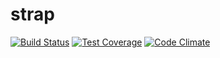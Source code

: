 # strap

[![Build Status](https://travis-ci.org/meatwallace/strap.svg?branch=master)](https://travis-ci.org/meatwallace/strap)
[![Test Coverage](https://codeclimate.com/github/meatwallace/strap/badges/coverage.svg)](https://codeclimate.com/github/meatwallace/strap/coverage)
[![Code Climate](https://codeclimate.com/github/meatwallace/strap/badges/gpa.svg)](https://codeclimate.com/github/meatwallace/strap)
